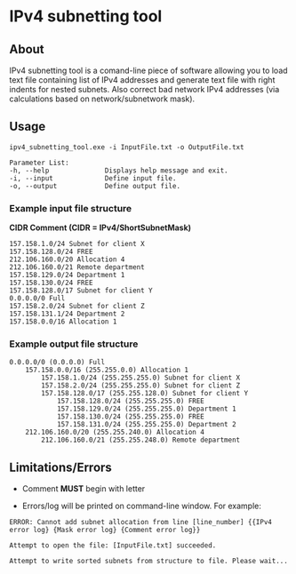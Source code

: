 # IPv4 subnetting tool

## About

IPv4 subnetting tool is a comand-line piece of software allowing you to load text file containing list of IPv4 addresses and generate text file with right indents for 
nested subnets. Also correct bad network IPv4 addresses (via calculations based on network/subnetwork mask).

## Usage
```
ipv4_subnetting_tool.exe -i InputFile.txt -o OutputFile.txt

Parameter List:
-h, --help              Displays help message and exit.
-i, --input             Define input file.
-o, --output            Define output file.
```

### Example input file structure 

**CIDR Comment (CIDR = IPv4/ShortSubnetMask)**
```
157.158.1.0/24 Subnet for client X
157.158.128.0/24 FREE
212.106.160.0/20 Allocation 4
212.106.160.0/21 Remote department
157.158.129.0/24 Department 1
157.158.130.0/24 FREE
157.158.128.0/17 Subnet for client Y
0.0.0.0/0 Full
157.158.2.0/24 Subnet for client Z
157.158.131.1/24 Department 2
157.158.0.0/16 Allocation 1
```

### Example output file structure
```
0.0.0.0/0 (0.0.0.0) Full
    157.158.0.0/16 (255.255.0.0) Allocation 1
        157.158.1.0/24 (255.255.255.0) Subnet for client X
        157.158.2.0/24 (255.255.255.0) Subnet for client Z
        157.158.128.0/17 (255.255.128.0) Subnet for client Y
            157.158.128.0/24 (255.255.255.0) FREE
            157.158.129.0/24 (255.255.255.0) Department 1
            157.158.130.0/24 (255.255.255.0) FREE
            157.158.131.0/24 (255.255.255.0) Department 2
    212.106.160.0/20 (255.255.240.0) Allocation 4
        212.106.160.0/21 (255.255.248.0) Remote department
```

## Limitations/Errors
- Comment **MUST** begin with letter

- Errors/log will be printed on command-line window. For example:

`ERROR: Cannot add subnet allocation from line [line_number] {{IPv4 error log} {Mask error log} {Comment error log}}`

`Attempt to open the file: [InputFile.txt] succeeded.`

`Attempt to write sorted subnets from structure to file. Please wait...`
